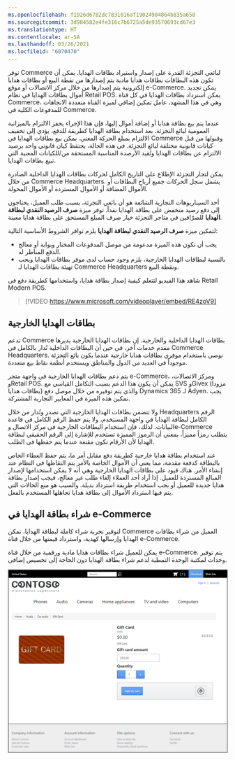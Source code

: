 ```yaml
---
ms.openlocfilehash: f1926d6782dc7831016af19024904864b835a658
ms.sourcegitcommit: 3d984582e4fe316c7b6725a5de93570693cd67e3
ms.translationtype: HT
ms.contentlocale: ar-SA
ms.lasthandoff: 03/26/2021
ms.locfileid: "6070470"
---
```

توفر Commerce لبائعي التجزئة القدرة على إصدار واستيراد بطاقات الهدايا. يمكن أن تكون هذه البطاقات بطاقات هدايا مادية يتم إصدارها من نقطة البيع أو بطاقات هدايا إلكترونية يتم إصدارها من خلال مركز الاتصالات أو موقع e-Commerce. يمكن تجديد أموال بطاقات الهدايا في نظام Retail POS. يمكن استرداد بطاقات الهدايا في كل قناة Commerce، وهي في هذا المشهد، عامل تمكين إضافي لميزة القناة متعددة الاتجاهات للمدفوعات الكلية في Commerce. 

عندما يتم بيع بطاقة هدايا أو إضافة أموال إليها، فإن هذا الإجراء يحفز الالتزام بالميزانية العمومية لبائع التجزئة. بعد استخدام بطاقة الهدايا كطريقة للدفع، يؤدي إلى تخفيف الالتزام بمبلغ الحركة المعني. يمكن بيع بطاقات الهدايا في Commerce وقبولها من قبل كيانات قانونية مختلفة لبائع التجزئة. في هذه الحالة، يحتفظ كيان قانوني واحد برصيد الالتزام عن بطاقات الهدايا وتُقيد الأرصدة المناسبة المستحقة من/للكيانات المعنية التي تبيع بطاقات الهدايا.

يمكن لتجار التجزئة الإطلاع على التاريخ الكامل لحركات بطاقات الهدايا الداخلية الصادرة من خلال Commerce Headquarters. يشمل سجل الحركات جميع أرباح البطاقات أو الأموال المضافة أو الأموال المستردة أو الأموال المحولة. 

أحد السيناريوهات التجارية الشائعة هو أن بائعي التجزئة، بسبب طلب العميل، يحتاجون إلى دفع رصيد منخفض على بطاقة الهدايا نقداً. توفر ميزة **صرف الرصيد النقدي لبطاقة الهدايا** للصرّافين في متاجر التجزئة خيار صرف المبلغ المستحق على بطاقة هدايا معينة. 

لتمكين ميزة **صرف الرصيد النقدي لبطاقة الهدايا** يلزم توافر الشروط الأساسية التالية:

- يجب أن تكون هذه الميزة مدعومة من موصل المدفوعات المختار وبوابة أو معالج الدفع المناظر له.
- بالنسبة لبطاقات الهدايا الخارجية، يلزم وجود حساب لدى موفر بطاقات الهدايا ويجب تهيئة بطاقات الهدايا لـ Commerce Headquarters ونقطة البيع.

شاهد هذا الفيديو لتتعلم كيفية إصدار بطاقة هدايا، واستخدامها كطريقة دفع في Retail Modern POS. 

 > [!VIDEO https://www.microsoft.com/videoplayer/embed/RE4zoV9]

## <a name="external-gift-cards"></a>بطاقات الهدايا الخارجية
تدعم Commerce بطاقات الهدايا الداخلية والخارجية. إن بطاقات الهدايا الخارجية يديرها مقدم خدمات آخر، في حين أن البطاقات الداخلية تُدار بالكامل في Commerce Headquarters. نوصي باستخدام موفري بطاقات هدايا خارجية عندما يكون بائع التجزئة موجوداً في العديد من الدول والمناطق ويستخدم أنظمة نقاط بيع متعددة.
 
يتم دعم بطاقات الهدايا الخارجية في واجهة متجر e-Commerce، ومركز الاتصالات، وRetail POS. يمكن أن يكون هذا الدعم بسبب التكامل القياسي مع SVS وGivex (مزودا بطاقات هدايا) والذي يتم توفيره من خلال موصل دفع Dynamics 365 لـ Adyen. يجب تمكين هذه الميزة في المعايير التجارية المشتركة. 

ولا تتضمن بطاقات الهدايا الخارجية التي تصدر وتُدار من خلال Headquarters الرقم الكامل لبطاقة الهدايا في واجهة المستخدم، ولا يتم حفظ الرقم الكامل في قاعدة البيانات. لذلك، فإن استخدام البطاقات الخارجية في مركز الاتصال وe-Commerce يتطلب رمزاً مميزاً، بمعني أن الرموز المميزة تستخدم للإشارة إلى الرقم الحقيقي لبطاقة الهدايا لأن الأرقام تكون مقنعة عندما يتم حفظها في الطلب. 

عند استخدام بطاقة هدايا خارجية كطريقة دفع مقابل أمر ما، يتم حفظ العطاء الخاص بالبطاقة كدفعة مقدمة، مما يعني أن الأموال الخاصة بالأمر يتم التقاطها في النظام عند إنشاء الأمر. هناك قيود على بطاقات الهدايا الخارجية وهي أنه لا يمكن استخدامها لإصدار المبالغ المستردة للعميل. إذا أراد أحد العملاء إلغاء طلب غير معالج، فيجب إصدار بطاقة هدايا جديدة للعميل أو يجب استخدام طريقة استرداد بديلة. والسبب هو منع الحالات التي يتم فيها استرداد الأموال إلى بطاقة هدايا تجاهلها المستخدم بالفعل. 

## <a name="gift-card-purchase-in-e-commerce"></a>شراء بطاقة الهدايا في e-Commerce
لتوفير تجربة شراء كاملة لبطاقة الهدايا، تمكن Commerce العميل من شراء بطاقات الهدايا وإرسالها كهدية، واسترداد قيمتها من خلال قناة e-Commerce.

يمكن للعميل شراء بطاقات هدايا مادية ورقمية من خلال قناة e-Commerce. يتم توفير وحدات لمكتبة الوحدة النمطية لدعم شراء بطاقة الهدايا دون الحاجة إلى تخصيص إضافي.

![لقطة شاشة لصفحة شراء بطاقة الهدايا.](../media/gift-card-ss.png)

